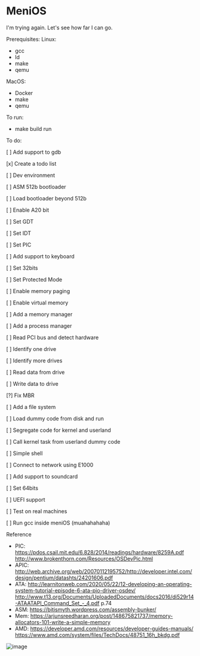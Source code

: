 # MeniOS

I'm trying again. Let's see how far I can go.

Prerequisites:
  Linux:
  - gcc
  - ld
  - make
  - qemu

  MacOS:
  - Docker
  - make
  - qemu

To run:
 - make build run

To do:

  [ ] Add support to gdb

  [x] Create a todo list

  [ ] Dev environment

  [ ] ASM 512b bootloader

  [ ] Load bootloader beyond 512b

  [ ] Enable A20 bit

  [ ] Set GDT

  [ ] Set IDT

  [ ] Set PIC

  [ ] Add support to keyboard

  [ ] Set 32bits

  [ ] Set Protected Mode

  [ ] Enable memory paging

  [ ] Enable virtual memory

  [ ] Add a memory manager

  [ ] Add a process manager

  [ ] Read PCI bus and detect hardware

  [ ] Identify one drive

  [ ] Identify more drives

  [ ] Read data from drive

  [ ] Write data to drive

  [?] Fix MBR

  [ ] Add a file system

  [ ] Load dummy code from disk and run

  [ ] Segregate code for kernel and userland

  [ ] Call kernel task from userland dummy code

  [ ] Simple shell

  [ ] Connect to network using E1000

  [ ] Add support to soundcard

  [ ] Set 64bits

  [ ] UEFI support

  [ ] Test on real machines

  [ ] Run gcc inside meniOS (muahahahaha)

Reference
  - PIC:  https://pdos.csail.mit.edu/6.828/2014/readings/hardware/8259A.pdf
          http://www.brokenthorn.com/Resources/OSDevPic.html
  - APIC: http://web.archive.org/web/20070112195752/http://developer.intel.com/design/pentium/datashts/24201606.pdf
  - ATA:  http://learnitonweb.com/2020/05/22/12-developing-an-operating-system-tutorial-episode-6-ata-pio-driver-osdev/
          http://www.t13.org/Documents/UploadedDocuments/docs2016/di529r14-ATAATAPI_Command_Set_-_4.pdf p.74
  - ASM:  https://bitismyth.wordpress.com/assembly-bunker/
  - Mem:  https://arjunsreedharan.org/post/148675821737/memory-allocators-101-write-a-simple-memory
  - AMD:  https://developer.amd.com/resources/developer-guides-manuals/
          https://www.amd.com/system/files/TechDocs/48751_16h_bkdg.pdf

![image](https://user-images.githubusercontent.com/32979/212723683-73387eaf-4a48-4193-83b6-5ec155360a50.png)
